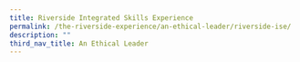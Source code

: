 ```yaml
---
title: Riverside Integrated Skills Experience
permalink: /the-riverside-experience/an-ethical-leader/riverside-ise/
description: ""
third_nav_title: An Ethical Leader
---
```


